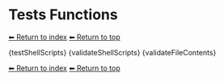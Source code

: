 # Tests Functions

[⬅ Return to index](index.md)
[⬅ Return to top](../index.md)

{testShellScripts}
{validateShellScripts}
{validateFileContents}

[⬅ Return to index](index.md)
[⬅ Return to top](../index.md)
